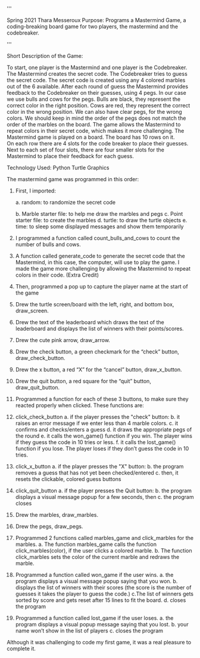 '''

Spring 2021
Thara Messeroux
Purpose: Programs a Mastermind Game, a coding-breaking board game for two players, 
the mastermind and the codebreaker.

'''

Short Description of the Game:

To start, one player is the Mastermind and one player is the Codebreaker. 
The Mastermind creates the secret code. The Codebreaker tries to guess the secret 
code. The secret code is created using any 4 colored marbles out of the 6 available. 
After each round of guess the Mastermind provides feedback to the Codebreaker 
on their guesses, using 4 pegs. In our case we use bulls and cows for the pegs. 
Bulls are black, they represent the correct color in the right position. 
Cows are red, they represent the correct color in the wrong position. 
We can also have clear pegs, for the wrong colors. We should keep in mind 
the order of the pegs does not match the order of the marbles on the board.
The game allows the Mastermind to repeat colors in their secret code, which
makes it more challenging.
The Mastermind game is played on a board. The board has 10 rows on it.  
On each row there are 4 slots for the code breaker to place their guesses. 
Next to each set of four slots, there are four smaller slots for the Mastermind 
to place their feedback for each guess.

Technology Used: Python Turtle Graphics
 
The mastermind game was programmed in this order:

1. First, I imported:
	
	a. random: to randomize the secret code
	
	b. Marble starter file: to help me draw the marbles and pegs
	c. Point starter file: to create the marbles
	d. turtle: to draw the turtle objects
	e. time: to sleep some displayed messages and show them temporarily

2. I programmed a function called count_bulls_and_cows to count the number 
   of bulls and cows.

3. A function called generate_code to generate the secret code that the Mastermind, 
  in this case, the computer, will use to play the game. I made the game more 
  challenging by allowing the Mastermind to repeat colors in their code. (Extra Credit)

4. Then, programmed a pop up to capture the player name at the start of the game

5. Drew the turtle screen/board with the left, right, and bottom box, draw_screen.

6. Drew the text of the leaderboard which draws the text of the leaderboard and displays 
  the list of winners with their points/scores. 

7. Drew the cute pink arrow, draw_arrow. 

8. Drew the check button, a green checkmark for the “check” button, draw_check_button.

9. Drew the x button, a red “X” for the “cancel” button, draw_x_button.

10. Drew the quit button, a red square for the “quit” button, draw_quit_button.

11. Programmed a function for each of these 3 buttons, to make sure they reacted 
    properly when clicked. These functions are:

12. click_check_button
	a. if the player presses the "check" button:
	b. it raises an error message if we enter less than 4 marble colors.
	c. it confirms and checks/enters a guess 
	d. it draws the appropriate pegs of the round
	e. it calls the won_game() function if you win. The player wins if 
	   they guess the code in 10 tries or less. 
	f. it calls the lost_game() function if you lose. The player loses 
           if they don’t guess the code in 10 tries.

13. click_x_button
	a. if the player presses the "X" button:
	b. the program removes a guess that has not yet been checked/entered
	c. then, it resets the clickable, colored guess buttons 

14. click_quit_button
 	a. if the player presses the Quit button:
 	b. the program displays a visual message popup for a few seconds, then
 	c. the program closes

15. Drew the marbles, draw_marbles.

16. Drew the pegs, draw_pegs.

17. Programmed 2 functions called marbles_game and click_marbles for the marbles.
	a. The function marbles_game calls the function click_marbles(color), 
	   if the user clicks a colored marble.
	b. The function click_marbles sets the color of the current marble 
           and redraws the marble.

18. Programmed a function called won_game if the user wins.
	a. the program displays a visual message popup saying that you won.
	b. displays the list of winners with their scores (the score is the number of guesses 
	  it takes the player to guess the code.)
	c.The list of winners gets sorted by score and gets reset after 15 lines to fit the board. 
	d. closes the program 

19. Programmed a function called lost_game if the user loses.
	a. the program displays a visual popup message saying that you lost.
	b. your name won’t show in the list of players
	c. closes the program 

Although it was challenging to code my first game, it was a real pleasure to complete it. 


